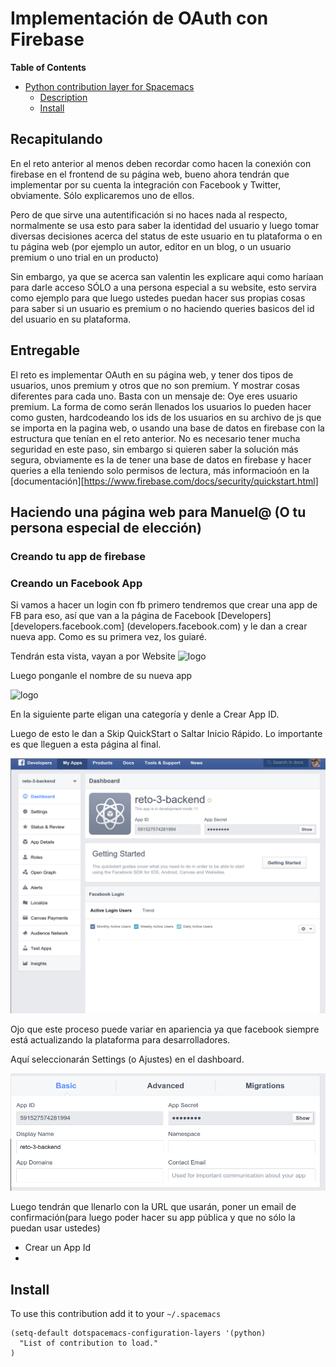 # Implementación de OAuth con Firebase

<!-- markdown-toc start - Don't edit this section. Run M-x markdown-toc/generate-toc again -->
**Table of Contents**

- [Python contribution layer for Spacemacs](#python-contribution-layer-for-spacemacs)
    - [Description](#description)
    - [Install](#install)

<!-- markdown-toc end -->
## Recapitulando

En el reto anterior al menos deben recordar como hacen la conexión con
firebase en el frontend de su página web, bueno ahora tendrán que
implementar por su cuenta la integración con Facebook y Twitter,
obviamente. Sólo explicaremos uno de ellos.

Pero de que sirve una autentificación si no haces nada al respecto,
normalmente se usa esto para saber la identidad del usuario y luego
tomar diversas decisiones acerca del status de este usuario en tu
plataforma o en tu página web (por ejemplo un autor, editor en un
blog, o un usuario premium o uno trial en un producto)

Sin embargo, ya que se acerca san valentin les explicare aqui como
haríaan para darle acceso SÓLO a una persona especial a su website,
esto servira como ejemplo para que luego ustedes puedan hacer sus
propias cosas para saber si un usuario es premium o no haciendo
queries basicos del id del usuario en su plataforma.

## Entregable

El reto es implementar OAuth en su página web, y tener dos tipos de
usuarios, unos premium y otros que no son premium. Y mostrar cosas
diferentes para cada uno. Basta con un mensaje de: Oye eres usuario
premium. La forma de como serán llenados los usuarios lo pueden hacer
como gusten, hardcodeando los ids de los usuarios en su archivo de js
que se importa en la pagina web, o usando una base de datos en
firebase con la estructura que tenían en el reto anterior. No es
necesario tener mucha seguridad en este paso, sin embargo si quieren
saber la solución más segura, obviamente es la de tener una base de
datos en firebase y hacer queries a ella teniendo solo permisos de
lectura, más informacioón en la
[documentación][https://www.firebase.com/docs/security/quickstart.html]

## Haciendo una página web para Manuel@ (O tu persona especial de elección)

### Creando tu app de firebase

### Creando un Facebook App 

Si vamos a hacer un login con fb primero tendremos que crear una app de FB para eso, así que van a la página de Facebook [Developers][developers.facebook.com] (developers.facebook.com) y le dan a crear nueva app. Como es su primera vez, los guiaré.

Tendrán esta vista, vayan a por Website
![logo](docImg/facebook_new app.png)

Luego ponganle el nombre de su nueva app

![logo](docImg/facebook_new app_id.png)

En la siguiente parte eligan una categoría y denle a Crear App ID.

Luego de esto le dan a Skip QuickStart o Saltar Inicio Rápido. Lo importante es que lleguen a esta página al final.

![logo](docImg/facebook_app_overview.png)

Ojo que este proceso puede variar en apariencia ya que facebook siempre está actualizando la plataforma para desarrolladores.

Aquí seleccionarán Settings (o Ajustes) en el dashboard.

![logo](docImg/facebook_app_settings_basic.png)

Luego tendrán que llenarlo con la URL que usarán, poner un email de confirmación(para luego poder hacer su app pública y que no sólo la puedan usar ustedes)

- Crear un App Id
-
## Install

To use this contribution add it to your `~/.spacemacs`

```elisp
(setq-default dotspacemacs-configuration-layers '(python)
  "List of contribution to load."
)
```
